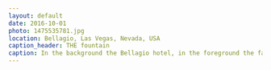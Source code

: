 ```yaml
---
layout: default
date: 2016-10-01
photo: 1475535781.jpg
location: Bellagio, Las Vegas, Nevada, USA
caption_header: THE fountain
caption: In the background the Bellagio hotel, in the foreground the famous fountain all lit up. The water show lasts around 5 minutes and is accompanied by music.
---
```

